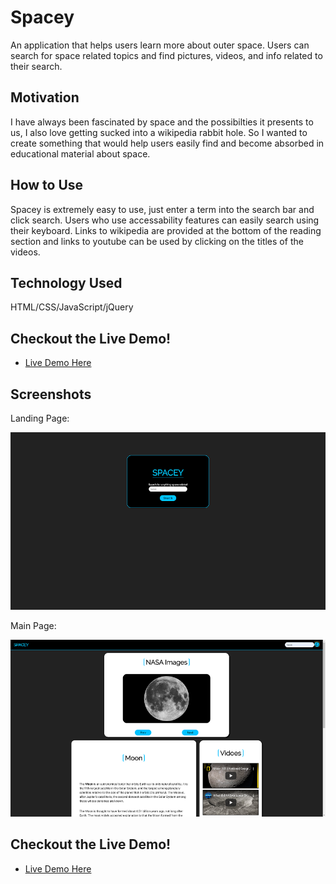 # Spacey

An application that helps users learn more about outer space. Users can search for space related topics and find pictures, videos, and info related to their search.

## Motivation 

I have always been fascinated by space and the possibilties it presents to us, I also love getting sucked into a wikipedia rabbit hole. So I wanted to create something that would help users easily find and become absorbed in educational material about space.

## How to Use 

Spacey is extremely easy to use, just enter a term into the search bar and click search. Users who use accessability features can easily search using their keyboard. Links to wikipedia are provided at the bottom of the reading section and links to youtube can be used by clicking on the titles of the videos.

## Technology Used

HTML/CSS/JavaScript/jQuery

## Checkout the Live Demo!

- [Live Demo Here](https://fevenden.github.io/Spacey/)

## Screenshots

Landing Page:

![landing](images/landing.png)

Main Page:

![landing](images/main.png)

## Checkout the Live Demo!

- [Live Demo Here](https://fevenden.github.io/Spacey/)
